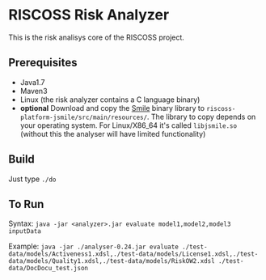 # RISCOSS Risk Analyzer

This is the risk analisys core of the RISCOSS project.

## Prerequisites

* Java1.7
* Maven3
* Linux (the risk analyzer contains a C language binary)
* **optional** Download and copy the [Smile](https://dslpitt.org/genie) binary library to `riscoss-platform-jsmile/src/main/resources/`. The library to copy depends on your operating system. For Linux/X86_64 it's called `libjsmile.so` (without this the analyser will have limited functionality)

## Build

Just type `./do`

## To Run

Syntax: `java -jar <analyzer>.jar evaluate model1,model2,model3 inputData`

Example: `java -jar ./analyser-0.24.jar evaluate ./test-data/models/Activeness1.xdsl,./test-data/models/License1.xdsl,./test-data/models/Quality1.xdsl,./test-data/models/RiskOW2.xdsl ./test-data/DocDocu_test.json`
